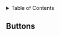 <!-- TABLE OF CONTENTS -->
<details>
  <summary>Table of Contents</summary>
  <ol>
    <li>
      <a href="#buttons">Buttons</a>
      <ul>
        <li><a href="#regular">Regular</a></li>
        <li><a href="#outline">Outline</a></li>
        <li><a href="#outline-no-border">Outline no border</a></li>
      </ul>
    </li>
  </ol>
</details>


## Buttons
